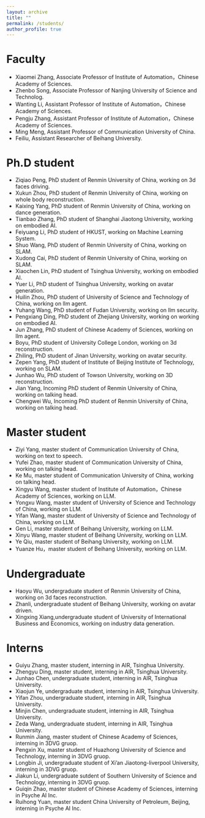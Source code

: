 ```yaml
---
layout: archive
title: ""
permalink: /students/
author_profile: true
---
```


Faculty
======
* Xiaomei Zhang, Associate Professor of Institute of Automation，Chinese Academy of Sciences.
* Zhenbo Song, Associate Professor of Nanjing University of Science and Technolog.
* Wanting Li, Assistant Professor of Institute of Automation，Chinese Academy of Sciences.
* Pengju Zhang, Assistant Professor of Institute of Automation，Chinese Academy of Sciences.
* Ming Meng,  Assistant Professor of Communication University of China.
* Feiliu, Assistant Researcher of Beihang University.



Ph.D student
======
* Ziqiao Peng, PhD student of Renmin University of China, working on 3d faces driving.
* Xukun Zhou, PhD student of Renmin University of China, working on whole body reconstruction.
* Kaixing Yang, PhD student of Renmin University of China, working on dance generation.
* Tianbao Zhang, PhD student of Shanghai Jiaotong University, working on embodied AI.
* Feiyuang Li, PhD student of  HKUST, working on Machine Learning System.
* Shuo Wang, PhD student of Renmin University of China, working on SLAM.
* Xudong Cai, PhD student of Renmin University of China, working on SLAM.
* Xiaochen Lin, PhD student of Tsinghua University, working on  embodied AI.
* Yuer Li,  PhD student of Tsinghua University, working on  avatar generation.
* Huilin Zhou,  PhD student of University of Science and Technology of China, working on llm agent.
* Yuhang Wang, PhD student of Fudan University, working on llm security.
* Pengxiang Ding, PhD student of Zhejiang University, working on  working on  embodied AI.
* Jun Zhang,  PhD student of Chinese Academy of Sciences, working on llm agent.
* Boyu, PhD student of University College London, working on 3d reconstruction.
* Zhiling, PhD student of Jinan University, working on avatar security.
* Zepen Yang, PhD student of Institute of Beijing Institute of Technology, working on SLAM.
* Junhao Wu,  PhD student of Towson University, working on 3D reconstruction.
* Jian Yang, Incoming PhD student of Renmin University of China, working on talking head.
* Chengwei Wu, Incoming PhD student of Renmin University of China, working on talking head.
  

  

Master student
======
* Ziyi Yang, master student of Communication University of China, working on text to speech.
* Yufei Zhao, master student of Communication University of China, working on talking head.
* Ke Mu, master student of Communication University of China, working on talking head.
* Xingyu Wang, master student of Institute of Automation，Chinese Academy of Sciences, working on LLM.
* Yongxu Wang, master student of University of Science and Technology of China, working on LLM.
* Yifan Wang, master student of University of Science and Technology of China, working on LLM.
* Gen Li, master student of Beihang University, working on LLM.
* Xinyu Wang, master student of Beihang University, working on LLM.
* Ye Qiu, master student of Beihang University, working on LLM.
* Yuanze Hu，master student of Beihang University, working on LLM.



Undergraduate
======
* Haoyu Wu, undergraduate student of Renmin University of China, working on 3d faces reconstruction.
* Zhanli, undergraduate student of Beihang University, working on avatar driven.
* Xingxing Xiang,undergraduate student of   University of International Business and Economics, working on industry data generation.


Interns
======
* Guiyu Zhang, master student, interning in AIR, Tsinghua University.
* Zhengyu Ding, master student, interning in AIR, Tsinghua University.
* Junhao Chen, undergraduate student, interning in AIR, Tsinghua University.
* Xiaojun Ye, undergraduate student, interning in AIR, Tsinghua University.
* Yifan Zhou, undergraduate student, interning in AIR, Tsinghua University.
* Minjin Chen, undergraduate student, interning in AIR, Tsinghua University.
* Zeda Wang,  undergraduate student, interning in AIR, Tsinghua University.
* Runmin Jiang, master student of Chinese Academy of Sciences, interning in 3DVG gruop.
* Pengxin Xu, master student of Huazhong University of Science and Technology, interning in 3DVG gruop.
* Longbin Ji, undergraduate student of Xi’an Jiaotong-liverpool University, interning in 3DVG gruop.
* Jiakun Li, undergraduate sutdent of Southern University of Science and Technology, interning in 3DVG gruop.
* Guiqin Zhao, master student of Chinese Academy of Sciences, interning in Psyche AI Inc.
* Ruihong Yuan, master student China University of Petroleum, Beijing, interning in Psyche AI Inc.
  
